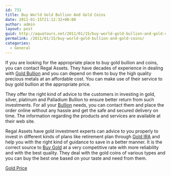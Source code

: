 ```yaml
---
id: 731
title: Buy World Gold Bullion And Gold Coins
date: 2011-01-15T21:12:32+00:00
author: admin
layout: post
guid: http://aquatours.net/2011/01/15/buy-world-gold-bullion-and-gold-coins/
permalink: /2011/01/15/buy-world-gold-bullion-and-gold-coins/
categories:
  - General
---
```

If you are looking for the appropriate place to buy gold bullion and coins, you can contact Regal Assets. They have decades of experience in dealing with [Gold Bullion](http://www.regalgoldcoins.com/gold-bullion.html) and you can depend on them to buy the high quality precious metals at an affordable cost. You can make use of their service to buy gold bullion at the appropriate price.

They offer the right kind of advice to the customers in investing in gold, silver, platinum and Palladium Bullion to ensure better return from such investments. For all your [Bullion](http://www.regalgoldcoins.com/bullion) needs, you can contact them and place the order online without any hassle and get the safe and secured delivery on time. The information regarding the products and services are available at their web site.

Regal Assets have gold investment experts can advice to you properly to invest in different kinds of plans like retirement plan through [Gold IRA](http://www.regalgoldcoins.com/gold-ira.html) and help you with the right kind of guidance to save in a better manner. It is the correct source to [Buy Gold](http://www.regalgoldcoins.com) at a very competitive rate with more reliability and with the best quality. They deal with the gold coins of various types and you can buy the best one based on your taste and need from them.

[Gold Price](http://www.regalgoldcoins.com/gold-price-chart.html)
  


<div class="youtube-video">
</div>